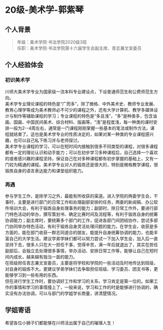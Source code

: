 # 20级-美术学-郭紫琴

## 个人背景
>年级：美术学院·书法学院2020级3班<br>
任职：美术学院·书法学院第十六届学生会副主席、青志兼文宣委员<br>


## 个人经验体会
### 初识美术学
川师大美术学专业为国家级一流本科专业建设点，下设普通师范生和公费师范生方向。<br>
美术学专业理论课程的特色是“广而多”，除了微格、中外美术史、教师专业发展、教育心理学等成为美术教师必不可少的课程之外，还有大学计算机、教学多媒体设计与制作等辅助课程的学习；专业课程的特色是“多且浅”，“多”是种类多，包含油画、国画、中国民间美术、综合材料、版画等，“浅”是程度浅，每一种类的课时安排一般为2--4周左右，通常是一门课程刚刚掌握一些基本的笔法或制作方法，课程就结束了。这也是美术学专业的性质决定的，如果对某一种类的专业课程感兴趣，也可以自己私下练习并与老师探讨。<br>
美术学专业课程的学习，可以在短时间内接触到很多不同类型的课程，对很多课程都有一定的理论认识和动手能力；可以在初步学习多种课程后，自己选择一个喜欢的或者感兴趣的课程坚持，保证自己在对多种课程都有初步掌握的基础上，又有一门较为精通的课程。美术学专业对人的锻炼还是很大的，特别是微格教学课程，很锻炼自身的语言表达能力和课堂组织能力。<br>

### 再遇
参与学生工作，是除学习之外，最能有所收获的渠道。进入学院的两委学生会，干事时，主要是进行部门的日常工作和处理副部安排的任务，两委的新闻稿、办公软件培训大会，有利于锻炼自身处理事务的能力；副部时，除日常工作外，要进行部门特色活动的举办，撰写策划书、确定比赛时间及流程等，有利于锻炼自身的统筹协调能力；副主席时，要统筹多个部门的工作，促进各部门间团结协作，尝试多部门协同举办特色活动，有利于锻炼自身灵活处理问题的能力。在学生会，收获是多方面的，能在部门收获一群志同道合的朋友，能提升自身统筹协调的能力，也能丰富自己的大学生活。建议学弟学妹们都可以努力尝试一下加入学生会，加入后一直坚持下去，很多人只在大一担任干事，觉得辛苦，满一年后就退出了，其实在担任副部后，会独立去处理很多事情，举办活动、安排日常工作等，能够让自己在短时间内成长，越来越有独当一面的能力。<br>
在班级担任青志兼文宣委员，主要是将学校和学院的一些活动及时地传达到班级，对自身的锻炼不大。更建议学弟学妹们去争取担任班级、学习委员、团支书等，更能够学习到一些有用的东西。<br>
但在进行学生工作时，要协调好工作和学习的关系，学习肯定是第一位的。如果工作的事情和学习的事情撞上了，一般来说，学习和工作的时是能够进行协调的，确实没有办法协调，可以与部门的学姐学长商量，讲清楚情况。<br>

## 学姐寄语
希望各位小狮子们都能够在川师活出属于自己的璀璨人生！<br>
